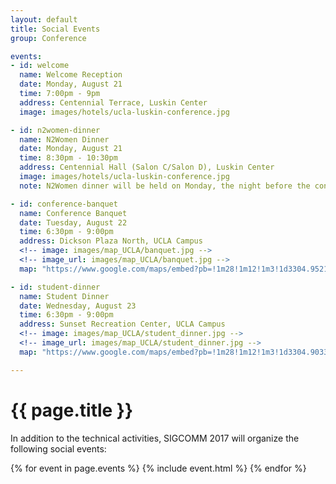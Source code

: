 ```yaml
---
layout: default
title: Social Events
group: Conference

events:
- id: welcome
  name: Welcome Reception
  date: Monday, August 21
  time: 7:00pm - 9pm
  address: Centennial Terrace, Luskin Center
  image: images/hotels/ucla-luskin-conference.jpg

- id: n2women-dinner
  name: N2Women Dinner
  date: Monday, August 21
  time: 8:30pm - 10:30pm
  address: Centennial Hall (Salon C/Salon D), Luskin Center
  image: images/hotels/ucla-luskin-conference.jpg
  note: N2Women dinner will be held on Monday, the night before the conference, in Centennial Hall (Salon C/Salon D) in Luskin Center. N2Women Dinner aims to foster the minority community within SIGCOMM, and make it easier for the under-represented attendees to fully participate in the conference. Attendees will have the opportunity to meet multiple senior members of the community from universities, research labs and industry. The dinner is open to everyone who identifies with any minority, not just women. Please RSVP on the registration site if you plan to attend.

- id: conference-banquet
  name: Conference Banquet
  date: Tuesday, August 22
  time: 6:30pm - 9:00pm
  address: Dickson Plaza North, UCLA Campus
  <!-- image: images/map_UCLA/banquet.jpg -->
  <!-- image_url: images/map_UCLA/banquet.jpg -->
  map: "https://www.google.com/maps/embed?pb=!1m28!1m12!1m3!1d3304.9521178746377!2d-118.44515114892431!3d34.07074168050565!2m3!1f0!2f0!3f0!3m2!1i1024!2i768!4f13.1!4m13!3e2!4m5!1s0x80c2bc88a7fe279b%3A0x1b84a71ecd8dc065!2sLuskin+Conference+Center+Hotel%2C+Westwood+Plaza%2C+Los+Angeles%2C+CA!3m2!1d34.0692557!2d-118.44569829999999!4m5!1s0x80c2bc882c2b241d%3A0xb18303a724ec74d2!2sDickson+Court+North%2C+Los+Angeles%2C+CA+90095!3m2!1d34.072666399999996!2d-118.4402231!5e0!3m2!1sen!2sus!4v1496344087951"

- id: student-dinner
  name: Student Dinner
  date: Wednesday, August 23
  time: 6:30pm - 9:00pm
  address: Sunset Recreation Center, UCLA Campus
  <!-- image: images/map_UCLA/student_dinner.jpg -->
  <!-- image_url: images/map_UCLA/student_dinner.jpg -->
  map: "https://www.google.com/maps/embed?pb=!1m28!1m12!1m3!1d3304.903396367546!2d-118.45034284892431!3d34.07199058050537!2m3!1f0!2f0!3f0!3m2!1i1024!2i768!4f13.1!4m13!3e2!4m5!1s0x80c2bc88a7fe279b%3A0x1b84a71ecd8dc065!2sLuskin+Conference+Center+Hotel%2C+Westwood+Plaza%2C+Los+Angeles%2C+CA!3m2!1d34.0692557!2d-118.44569829999999!4m5!1s0x80c2bc8d9bea29ef%3A0x26fb0a1951297b14!2sSunset+Canyon+Recreation+Center%2C+Easton+Drive%2C+Los+Angeles%2C+CA!3m2!1d34.0750513!2d-118.45172199999999!5e0!3m2!1sen!2sus!4v1496344030928"

---
```


# {{ page.title }}

In addition to the technical activities, SIGCOMM 2017 will organize the following social events:

{% for event in page.events %}
{% include event.html %}
{% endfor %}
